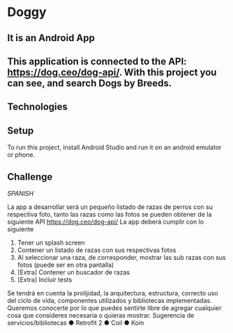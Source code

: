 # Doggy

## It is an Android App

## This application is connected to the API: <https://dog.ceo/dog-api/>. With this project you can see, and search **Dogs** by **Breeds**.

## Technologies


## Setup
To run this project, install Android Studio and run it on an android emulator or phone.

## Challenge
*SPANISH*

La app a desarrollar será un pequeño listado de razas de perros con su respectiva foto,
tanto las razas como las fotos se pueden obtener de la siguiente API
https://dog.ceo/dog-api/
La app deberá cumplir con lo siguiente
1. Tener un splash screen
2. Contener un listado de razas con sus respectivas fotos
3. Al seleccionar una raza, de corresponder, mostrar las sub razas con sus fotos
   (puede ser en otra pantalla)
4. [Extra] Contener un buscador de razas
5. [Extra] Incluir tests

Se tendrá en cuenta la prolijidad, la arquitectura, estructura, correcto uso del ciclo de vida,
componentes utilizados y bibliotecas implementadas. Queremos conocerte por lo que
puedes sentirte libre de agregar cualquier cosa que consideres necesaria o quieras mostrar.
Sugerencia de servicios/bibliotecas
● Retrofit 2
● Coil
● Koin
